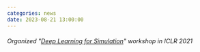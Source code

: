 ```yaml
---
categories: news
date: 2023-08-21 13:00:00
---
```


###### Organized "[Deep Learning for Simulation](https://simdl.github.io/)" workshop in ICLR 2021

